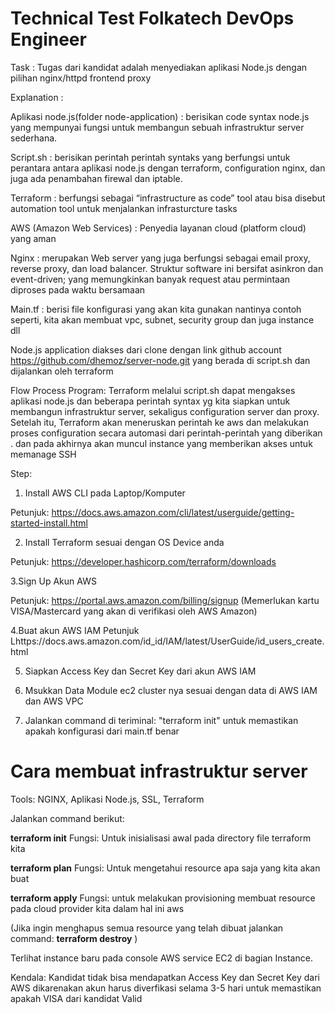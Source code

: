 # Technical Test Folkatech DevOps Engineer

Task : Tugas dari kandidat adalah menyediakan aplikasi Node.js dengan pilihan nginx/httpd frontend proxy

Explanation :

Aplikasi node.js(folder node-application) : berisikan code syntax node.js yang mempunyai fungsi untuk membangun sebuah infrastruktur server sederhana. 

Script.sh : berisikan perintah perintah syntaks yang berfungsi untuk perantara antara aplikasi node.js dengan terraform, configuration nginx, dan juga ada penambahan firewal dan iptable.  

Terraform : berfungsi sebagai “infrastructure as code” tool atau bisa disebut automation tool untuk menjalankan infrasturcture tasks

AWS (Amazon Web Services) : Penyedia layanan cloud (platform cloud) yang aman

Nginx : merupakan Web server yang juga berfungsi sebagai email proxy, reverse proxy, dan load balancer. Struktur software ini bersifat asinkron dan event-driven; yang memungkinkan banyak request atau permintaan diproses pada waktu bersamaan

Main.tf : berisi file konfigurasi yang akan kita gunakan nantinya contoh seperti, kita akan membuat vpc, subnet, security group dan juga instance dll

Node.js application diakses dari clone dengan link github account https://github.com/dhemoz/server-node.git yang berada di script.sh dan dijalankan oleh terraform

Flow Process Program:
Terraform melalui script.sh dapat mengakses aplikasi node.js dan beberapa perintah syntax yg kita siapkan untuk membangun infrastruktur server, sekaligus configuration server dan proxy. Setelah itu, Terraform akan meneruskan perintah ke aws dan melakukan proses configuration secara automasi dari perintah-perintah yang diberikan . dan pada akhirnya akan muncul instance yang memberikan akses untuk memanage SSH

Step:

1. Install AWS CLI pada Laptop/Komputer

Petunjuk: https://docs.aws.amazon.com/cli/latest/userguide/getting-started-install.html

2. Install Terraform sesuai dengan OS Device anda

Petunjuk: https://developer.hashicorp.com/terraform/downloads

3.Sign Up Akun AWS

Petunjuk: https://portal.aws.amazon.com/billing/signup
  (Memerlukan kartu VISA/Mastercard yang akan di verifikasi oleh AWS Amazon)

4.Buat akun AWS IAM
Petunjuk Lhttps://docs.aws.amazon.com/id_id/IAM/latest/UserGuide/id_users_create.html

5. Siapkan Access Key dan Secret Key dari akun AWS IAM

6. Msukkan Data Module ec2 cluster nya sesuai dengan data di AWS IAM dan AWS VPC

7. Jalankan command di teriminal: "terraform init" untuk memastikan apakah konfigurasi dari main.tf benar
 
# Cara membuat infrastruktur server 
Tools: NGINX, Aplikasi Node.js, SSL, Terraform

Jalankan command berikut:

**terraform init**
Fungsi: Untuk inisialisasi awal pada directory file terraform kita

**terraform plan**
Fungsi: Untuk mengetahui resource apa saja yang kita akan buat 

**terraform apply**
Fungsi: untuk melakukan provisioning membuat resource pada cloud provider kita dalam hal ini aws

(Jika ingin menghapus semua resource yang telah dibuat jalankan command: **terraform destroy** )

Terlihat instance baru pada console AWS service EC2 di bagian Instance.

Kendala: Kandidat tidak bisa mendapatkan Access Key dan Secret Key dari AWS dikarenakan akun harus diverfikasi selama 3-5 hari untuk memastikan apakah VISA dari kandidat Valid
